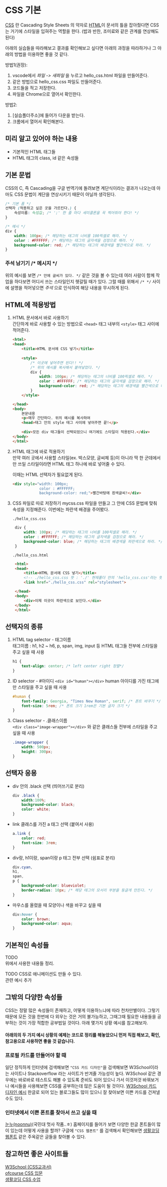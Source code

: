 # CSS 기본
[CSS](https://ko.wikipedia.org/wiki/CSS) 란 Cascading Style Sheets 의 약자로 [HTML](https://ko.wikipedia.org/wiki/HTML)이 문서의 틀을 잡아줬다면 CSS는 거기에 스타일을 입혀주는 역할을 한다. (밥과 반찬, 조미료와 같은 관계를 연상해도 된다)

아래의 실습들을 따라해보고 결과를 확인해보고 싶다면 아래의 과정을 따라하거나 그 아래의 방법을 이용하면 좋을 것 같다.

방법1(권장):
1. vscode에서 *파일 -> 새파일* 을 누르고 hello_css.html 파일을 만들어준다.
1. 같은 방법으로 hello_css.css 파일도 만들어준다.
2. 코드들을 적고 저장한다.
3. 파일을 Chrome으로 열어서 확인한다.

방법2:  
1. [실습폴더주소]에 들어가 다운을 받는다.
2. 크롬에서 열어서 확인해본다.

## 미리 알고 있어야 하는 내용
+ 기본적인 HTML 태그들
+ HTML 태그의 class, id 같은 속성들

## 기본 문법
CSS의 C, 즉 Cascading을 구글 번역기에 돌려보면 계단식이라는 결과가 나오는데 아마도 CSS 문법이 계단을 연상시키기 때문이 아닐까 생각된다.

``` css
/* 기본 폼 */
선택자 (적용하고 싶은 곳을 가르킨다.) {
    속성이름: 속성값; /* ';' 한 줄 마다 세미콜론을 꼭 찍어줘야 한다! */
}

/* 예시 */
div { 
    width: 100px; /* 해당하는 태그의 너비를 100픽셀로 해라. */
    color : #FFFFFF; /* 해당하는 태그의 글자색을 검정으로 해라. */ 
    background-color: red; /* 해당하는 태그의 배경색을 빨간색으로 하라. */
}
```

### 주석 남기기   /* 메시지 */
위의 예시를 보면 `/* 안에 글씨가 있다. */` 같은 것을 볼 수 있는데 여러 사람이 함께 작업을 하다보면 어디서 쓰는 스타일인지 헷갈릴 때가 있다. 그럴 때를 위해서 `/* */` 사이에 설명을 적어넣으면 *주석* 으로 인식하여 해당 내용을 무시하게 된다.

## HTML에 적용방법
1. HTML 문서에서 바로 사용하기  
   간단하게 바로 사용할 수 있는 방법으로 `<head>` 태그 내부의 `<style>` 태그 사이에 적어준다.
    ``` html
    <html>
    <head> 
        <title>HTML 문서에 CSS 넣기</title>
        
        <style>
            /* 이곳에 넣어주면 된다!! */
            /* 위의 예시를 복사해서 붙여넣었다. */
            div { 
                width: 100px; /* 해당하는 태그의 너비를 100픽셀로 해라. */
                color : #FFFFFF; /* 해당하는 태그의 글자색을 검정으로 해라. */ 
                background-color: red; /* 해당하는 태그의 배경색을 빨간색으로 하라. */
            }
        </style>

    </head>
    <body>
        본문내용
        <p>매우 간단하다. 위의 예시를 복사하여 
        <head>태그 안의 style 태그 사이에 넣어주면 끝!</p>
        
        <div>모든 div 태그들이 선택되었으니 여기에도 스타일이 적용된다.</div>
    </body>
    </html>
    ```
2. HTML 태그에 바로 적용하기  
   만약 여러 곳에서 사용할 스타일(ex. 박스모양, 글씨체 등)이 아니라 딱 한 군데에서만 쓰일 스타일이라면 HTML 태그 하나에 바로 넣어줄 수 있다.

   이때는 HTML 선택자가 필요없게 된다.
    ``` html
    <div style="width: 100px;
                color : #FFFFFF;
                background-color: red;">빨간바탕에 흰색글씨!</div>
    ```
3. CSS 파일로 따로 저장하기
   mycss.css 파일을 만들고 그 안에 CSS 문법에 맞춰 속성을 지정해준다. 이번에는 파란색 배경을 주어봤다.

   `./hello_css.css`
   ``` css
    div { 
        width: 100px; /* 해당하는 태그의 너비를 100픽셀로 해라. */
        color : #FFFFFF; /* 해당하는 태그의 글자색을 검정으로 해라. */ 
        background-color: blue; /* 해당하는 태그의 배경색을 파란색으로 하라. */
    }
   ```

   `./hello_css.html`
   ``` html
    <html>
    <head> 
        <title>HTML 문서에 CSS 넣기</title>
        <!-- ./hello_css.css 뜻 : './' 현재폴더 안의 'hello_css.css'라는 뜻이다. -->
        <link href="./hello_css.css" rel="stylesheet">

    </head>
    <body>
        <div>이제 이곳이 파란색으로 보인다.</div>
    </body>
    </html>
   ```

## 선택자의 종류
1. HTML tag selector - 태그이름   
    태그이름 : h1, h2 ~ h6, p, span, img, input 등 HTML 태그들 전부에 스타일을 주고 싶을 때 사용
    ``` css
    h1 {
        text-align: center; /* left center right 정렬*/
    }
    ```
2. ID selector - #아이디
   `<div id="human"></div>` human 아이디를 가진 태그에만 스타일을 주고 싶을 때 사용

    ``` css
    #human {
        font-family: Georgia, "Times New Roman", serif; /* 폰트 바꾸기 */
        font-size: 5rem; /* 폰트 크기 1rem은 기본 글자 크기 */
    }
    ```
3. Class selector - .클래스이름  
    `<div class="image-wrapper"></div>` 와 같은 클래스들 전부에 스타일을 주고 싶을 때 사용  

    ``` css
    .image-wrapper {
        width: 500px;
        height: 300px;
    }
    ```


## 선택자 응용
+ div 안의 .black 선택 (띄어쓰기로 분리)
    ``` css
    div .black {
        width:100%;
        background-color: black;
        color: white;
    }
    ```
+ link 클래스를 가진 a 태그 선택 (붙여서 사용)
    ``` css
    a.link {
        color: red;
        font-size: 3rem;
    }
    ```
+ div랑, h1이랑, span이랑 p 태그 전부 선택 (쉼표로 분리)
    ``` css
    div.cyan,
    h1,
    span,
    p {
        background-color: blueviolet;
        border-radius: 10px; /* 해당 태그의 모서리 부분을 둥글게 만든다. */
    }
    ```
+ 마우스를 올렸을 때 모양이나 색을 바꾸고 싶을 때
    ``` css
    div:hover {
        color: brown;
        background-color: aqua;
    }
    ```

## 기본적인 속성들
TODO  
위에서 사용한 내용들 정리.

TODO
CSS로 애니메이션도 만들 수 있다.  
관련 예시 추가

## 그밖의 다양한 속성들
CSS는 정말 많은 속성들이 존재하고, 어떻게 이용하느냐에 따라 천차만별이다. 그렇기 때문에 모든 것을 한번에 다 외우는 것은 거의 불가능하고, 그때그때 필요한 내용들을 공부하는 것이 가장 적합한 공부법일 것이다. 아래 몇가지 상황 예시를 참고해보자.

#### 아래의의 두 가지 예시 상황의 예제는 코드로 정리를 해놓았으니 먼저 직접 해보고, 확인, 참고용으로 사용하면 좋을 것 같습니다.

### 프로필 카드를 만들어야 할 때
일단 정직하게 인터넷에 검색해보면 `"CSS 카드 디자인"`을 검색해보면 W3School이라는 사이트나 Stackoverflow 라는 사이트가 반겨줄 가능성이 높다. W3School 같은 경우에는 바로바로 테스트도 해볼 수 있도록 준비도 되어 있으니 가서 이것저것 바꿔보거나 예시들을 사용해보면 CSS를 공부하는데 많은 도움이 될 것이다. [W3School 카드 디자인 예시](https://www.w3schools.com/howto/howto_css_cards.asp) 한글로 되어 있는 블로그들도 많이 있으니 잘 찾아보면 이쁜 카드를 건져낼 수도 있다. 

### 인터넷에서 이쁜 폰트를 찾아서 쓰고 싶을 때
[눈누(noonnu)](https://noonnu.cc/)(국민대 멋사 작품..ㅎ) 홈페이지를 들어가 보면 다양한 한글 폰트들이 많이 있는데 어떻게 사용을 할까? 구글에 `"CSS 웹폰트"` 를 검색해서 확인해보면 [생활코딩 웹폰트](https://www.opentutorials.org/course/2418/13372) 같은 주옥같은 글들을 찾아볼 수 있다.


## 참고하면 좋은 사이트들
[W3School (CSS교과서)](https://www.w3schools.com/css/)  
[ofcourse CSS 입문](https://ofcourse.kr/css-course/CSS-%EC%9E%85%EB%AC%B8)  
[생활코딩 CSS 수업](https://www.opentutorials.org/course/2418)
